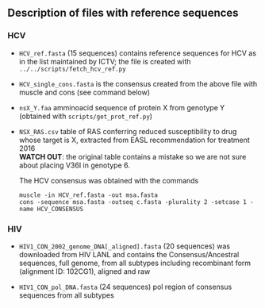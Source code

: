 ## Description of files with reference sequences

### HCV

- `HCV_ref.fasta` (15 sequences) contains reference sequences for HCV as in the
  list maintained by ICTV; the file is created with `../../scripts/fetch_hcv_ref.py`

- `HCV_single_cons.fasta` is the consensus created from the above file with
  muscle and cons (see command below)

- `nsX_Y.faa` amminoacid sequence of protein X from genotype Y (obtained with
  `scripts/get_prot_ref.py`)

- `NSX_RAS.csv` table of RAS conferring reduced susceptibility to drug
  whose target is X, extracted from EASL recommendation for treatment 2016  
  **WATCH OUT**: the original table contains a mistake so we are not sure about
  placing V36I in genotype 6.


  The HCV consensus was obtained with the commands

  ```
  muscle -in HCV_ref.fasta -out msa.fasta
  cons -sequence msa.fasta -outseq c.fasta -plurality 2 -setcase 1 -name HCV_CONSENSUS
  ```




### HIV

- `HIV1_CON_2002_genome_DNA[_aligned].fasta` (20 sequences) was downloaded from
  HIV LANL and contains the Consensus/Ancestral sequences, full genome, from all
  subtypes including recombinant form (alignment ID: 102CG1), aligned and raw

- `HIV1_CON_pol_DNA.fasta` (24 sequences) pol region of consensus sequences
  from all subtypes
